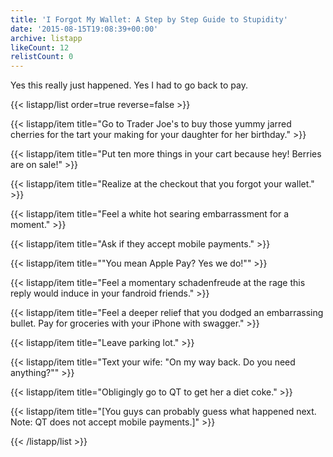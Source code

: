 ```yaml
---
title: 'I Forgot My Wallet: A Step by Step Guide to Stupidity'
date: '2015-08-15T19:08:39+00:00'
archive: listapp
likeCount: 12
relistCount: 0
---
```



Yes this really just happened. Yes I had to go back to pay.

{{< listapp/list order=true reverse=false >}}

   {{< listapp/item title="Go to Trader Joe's to buy those yummy jarred cherries for the tart your making for your daughter for her birthday." >}}

   {{< listapp/item title="Put ten more things in your cart because hey! Berries are on sale!" >}}

   {{< listapp/item title="Realize at the checkout that you forgot your wallet." >}}

   {{< listapp/item title="Feel a white hot searing embarrassment for a moment." >}}

   {{< listapp/item title="Ask if they accept mobile payments." >}}

   {{< listapp/item title="\"You mean Apple Pay? Yes we do!\"" >}}

   {{< listapp/item title="Feel a momentary schadenfreude at the rage this reply would induce in your fandroid friends." >}}

   {{< listapp/item title="Feel a deeper relief that you dodged an embarrassing bullet. Pay for groceries with your iPhone with swagger." >}}

   {{< listapp/item title="Leave parking lot." >}}

   {{< listapp/item title="Text your wife: \"On my way back. Do you need anything?\"" >}}

   {{< listapp/item title="Obligingly go to QT to get her a diet coke." >}}

   {{< listapp/item title="[You guys can probably guess what happened next. Note: QT does not accept mobile payments.]" >}}

{{< /listapp/list >}}
